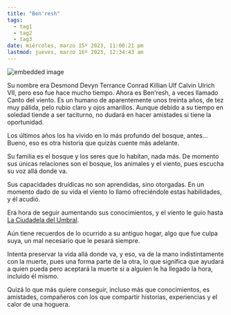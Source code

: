 ```yaml
---
title: "Ben'resh"
tags:
  - tag1
  - tag2
  - tag3
date: miércoles, marzo 15º 2023, 11:00:21 pm
lastmod: jueves, marzo 16º 2023, 12:34:43 am
---
```


![embedded image](https://assets.legendkeeper.com/ccee5ad1-082a-477f-af81-40233caaf464.png "Attachment")

Su nombre era Desmond Devyn Terrance Conrad Killian Ulf Calvin Ulrich VII, pero eso fue hace mucho tiempo. Ahora es Ben'resh, a veces llamado Canto del viento. Es un humano de aparentemente unos treinta años, de tez muy pálida, pelo rubio claro y ojos amarillos. Aunque debido a su tiempo en soledad tiende a ser taciturno, no dudará en hacer amistades si tiene la oportunidad.

Los últimos años los ha vivido en lo más profundo del bosque, antes... Bueno, eso es otra historia que quizás cuente más adelante.

Su familia es el bosque y los seres que lo habitan, nada más. De momento sus únicas relaciones son el bosque, los animales y el viento, pues escucha su voz allá donde va.

Sus capacidades druídicas no son aprendidas, sino otorgadas. En un momento dado de su vida el viento lo llamó ofreciéndole estas habilidades, y él acudió.

Era hora de seguir aumentando sus conocimientos, y el viento le guio hasta [La Ciudadela del Umbral](https://www.legendkeeper.com/app/ckvil5g57t6310808rct5ktxd/cky1plko8001p037c854lyoys/).

Aún tiene recuerdos de lo ocurrido a su antiguo hogar, algo que fue culpa suya, un mal necesario que le pesará siempre.

Intenta preservar la vida allá donde va, y eso, va de la mano indistintamente con la muerte, pues una forma parte de la otra, lo que significa que ayudará a quien pueda pero aceptará la muerte si a alguien le ha llegado la hora, incluido él mismo.

Quizá lo que más quiere conseguir, incluso más que conocimientos, es amistades, compañeros con los que compartir historias, experiencias y el calor de una hoguera.